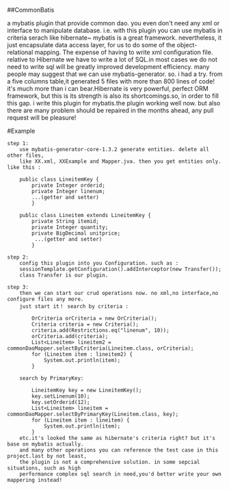##CommonBatis

a mybatis plugin that provide common dao. you even don't need any xml or interface to manipulate database. 
i.e. with this plugin you can use mybatis in criteria serach like hibernate~
mybatis is a great framework. nevertheless, it just encapsulate data access layer, for us to do some of the object-relational mapping. The expense of having to write xml configuration file. 
relative to Hibernate we have to write a lot of SQL.in most cases we do not need to write sql will be greatly improved development efficiency. many people may suggest that we can use mybatis-generator. so. i had a try. from a five columns table,it generated 5 files with more than 800 lines of code! it's much more than i can bear.Hibernate is very powerful, perfect ORM framework, but this is its strength is also its shortcomings.so, in order to fill this gap. i write this plugin for mybatis.the plugin working well now. but also there are many problem should be repaired in the months ahead, any pull request will be pleasure!

#Example

    step 1: 
        use mybatis-generator-core-1.3.2 generate entities. delete all other files, 
        like XX.xml, XXExample and Mapper.jva. then you get entities only. like this :
        
        public class LineitemKey {
            private Integer orderid;
            private Integer linenum;
            ...(getter and setter) 
            }
        
        public class Lineitem extends LineitemKey {
            private String itemid;
            private Integer quantity;
            private BigDecimal unitprice;
             ...(getter and setter) 
            }
            
    step 2:
        config this plugin into you Configuration. such as :
        sessionTemplate.getConfiguration().addInterceptor(new Transfer());
        class Transfer is our plugin.
        
    step 3:
        then we can start our crud operations now. no xml,no interface,no configure files any more.
        just start it！ search by criteria :
        
            OrCriteria orCriteria = new OrCriteria();
            Criteria criteria = new Criteria();
            criteria.add(Restrictions.eq("linenum", 10));
            orCriteria.add(criteria);
            List<Lineitem> lineitem2 = commonDaoMapper.selectByCriteria(Lineitem.class, orCriteria);
            for (Lineitem item : lineitem2) {
                System.out.println(item);
            }
            
        search by PrimaryKey:
        
            LineitemKey key = new LineitemKey();
            key.setLinenum(10);
            key.setOrderid(12);
            List<Lineitem> lineitem = commonDaoMapper.selectByPrimaryKey(Lineitem.class, key);
            for (Lineitem item : lineitem) {
                System.out.println(item);
            }
        etc.it's looked the same as hibernate's criteria right? but it's base on mybatis actually.
        and many other operations you can reference the test case in this project.last by not least,
        the plugin is not a comprehensive solution. in some sepcial situations, such as high 
        performance complex sql search in need,you'd better write your own mappering instead!
    

